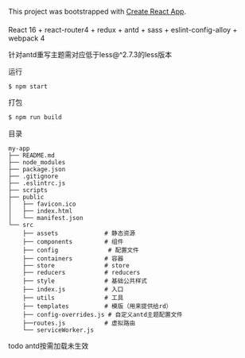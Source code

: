 This project was bootstrapped with [Create React App](https:#github.com/facebook/create-react-app).

#### 

React 16 + react-router4 + redux + antd + sass + eslint-config-alloy + webpack 4

针对antd重写主题需对应低于less@^2.7.3的less版本 

运行

```js
$ npm start
```

打包

```js
$ npm run build
```

目录

```
my-app
├── README.md
├── node_modules
├── package.json
├── .gitignore 
├── .eslintrc.js
├── scripts
├── public          
│   ├── favicon.ico
│   ├── index.html
│   └── manifest.json
└── src
    ├── assets             # 静态资源
    ├── components         # 组件
    ├── config              # 配置文件
    ├── containers         # 容器
    ├── store              # store
    ├── reducers           # reducers
    ├── style              # 基础公共样式
    ├── index.js           # 入口
    ├── utils              # 工具
    ├── templates          # 模版（用来提供给rd）
    ├── config-overrides.js # 自定义antd主题配置文件
    ├──routes.js           # 虚拟路由
    └── serviceWorker.js
```

todo antd按需加载未生效